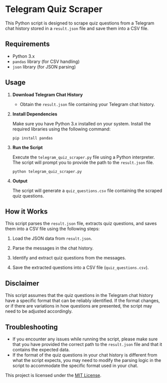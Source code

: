 # Telegram Quiz Scraper

This Python script is designed to scrape quiz questions from a Telegram chat history stored in a `result.json` file and save them into a CSV file.

## Requirements

- Python 3.x
- `pandas` library (for CSV handling)
- `json` library (for JSON parsing)

## Usage

1. **Download Telegram Chat History**

   - Obtain the `result.json` file containing your Telegram chat history.

2. **Install Dependencies**

   Make sure you have Python 3.x installed on your system. Install the required libraries using the following command:

   ```
   pip install pandas
   ```

3. **Run the Script**

   Execute the `telegram_quiz_scraper.py` file using a Python interpreter. The script will prompt you to provide the path to the `result.json` file.

   ```
   python telegram_quiz_scraper.py
   ```

4. **Output**

   The script will generate a `quiz_questions.csv` file containing the scraped quiz questions.

## How it Works

This script parses the `result.json` file, extracts quiz questions, and saves them into a CSV file using the following steps:

1. Load the JSON data from `result.json`.

2. Parse the messages in the chat history.

3. Identify and extract quiz questions from the messages.

4. Save the extracted questions into a CSV file (`quiz_questions.csv`).

## Disclaimer

This script assumes that the quiz questions in the Telegram chat history have a specific format that can be reliably identified. If the format changes, or if there are variations in how questions are presented, the script may need to be adjusted accordingly.

## Troubleshooting

- If you encounter any issues while running the script, please make sure that you have provided the correct path to the `result.json` file and that it contains the expected data.
- If the format of the quiz questions in your chat history is different from what the script expects, you may need to modify the parsing logic in the script to accommodate the specific format used in your chat.

This project is licensed under the [MIT License](LICENSE).

